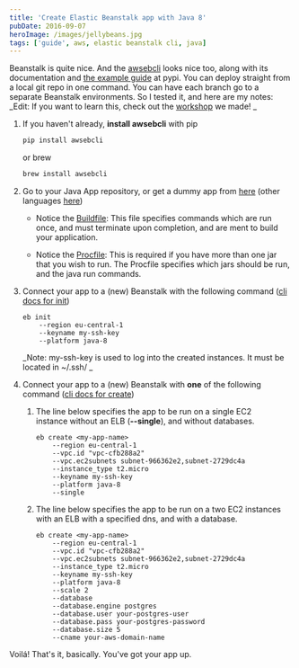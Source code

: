 ```yaml
---
title: 'Create Elastic Beanstalk app with Java 8'
pubDate: 2016-09-07
heroImage: /images/jellybeans.jpg
tags: ['guide', aws, elastic beanstalk cli, java]
---
```


Beanstalk is quite nice. And the [awsebcli](http://docs.aws.amazon.com/elasticbeanstalk/latest/dg/eb3-cmd-commands.html) looks nice too, along with its documentation and [the example guide](https://pypi.python.org/pypi/awsebcli/3.7.6) at pypi. You can deploy straight from a local git repo in one command. You can have each branch go to a separate Beanstalk environments. So I tested it, and here are my notes: _Edit: If you want to learn this, check out the [workshop](https://github.com/helleroy/beanstalk-workshop) we made! _

1.  If you haven't already, **install awsebcli** with pip

    ```bash
    pip install awsebcli
    ```

    or brew

    ```bash
    brew install awsebcli
    ```

2.  Go to your Java App repository, or get a dummy app from [here](http://docs.aws.amazon.com/elasticbeanstalk/latest/dg/samples/java-se-jetty-maven-v1.zip) (other languages [here](http://docs.aws.amazon.com/elasticbeanstalk/latest/dg/GettingStarted.html))

    - Notice the [Buildfile](http://docs.aws.amazon.com/elasticbeanstalk/latest/dg/java-se-platform.html#java-se-buildfile): This file specifies commands which are run once, and must terminate upon completion, and are ment to build your application.

    - Notice the [Procfile](http://docs.aws.amazon.com/elasticbeanstalk/latest/dg/java-se-platform.html#java-se-procfile): This is required if you have more than one jar that you wish to run. The Procfile specifies which jars should be run, and the java run commands.

3.  Connect your app to a (new) Beanstalk with the following command ([cli docs for init](http://docs.aws.amazon.com/elasticbeanstalk/latest/dg/eb3-init.html))

    ```
    eb init
        --region eu-central-1
        --keyname my-ssh-key
        --platform java-8
    ```

    _Note: my-ssh-key is used to log into the created instances. It must be located in ~/.ssh/ _

4.  Connect your app to a (new) Beanstalk with **one** of the following command ([cli docs for create](http://docs.aws.amazon.com/elasticbeanstalk/latest/dg/eb3-create.html))
    1.  The line below specifies the app to be run on a single EC2 instance without an ELB (**--single**), and without databases.

        ```
        eb create <my-app-name>
            --region eu-central-1
            --vpc.id "vpc-cfb288a2"
            --vpc.ec2subnets subnet-966362e2,subnet-2729dc4a
            --instance_type t2.micro
            --keyname my-ssh-key
            --platform java-8
            --single
        ```

    2.  The line below specifies the app to be run on a two EC2 instances with an ELB with a specified dns, and with a database.

        ```
        eb create <my-app-name>
            --region eu-central-1
            --vpc.id "vpc-cfb288a2"
            --vpc.ec2subnets subnet-966362e2,subnet-2729dc4a
            --instance_type t2.micro
            --keyname my-ssh-key
            --platform java-8
            --scale 2
            --database
            --database.engine postgres
            --database.user your-postgres-user
            --database.pass your-postgres-password
            --database.size 5
            --cname your-aws-domain-name
        ```

Voilá! That's it, basically. You've got your app up.
